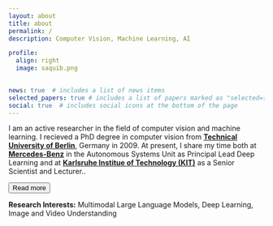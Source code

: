 ```yaml
---
layout: about
title: about
permalink: /
description: Computer Vision, Machine Learning, AI

profile:
  align: right
  image: saquib.png
  

news: true  # includes a list of news items
selected_papers: true # includes a list of papers marked as "selected={true}"
social: true  # includes social icons at the bottom of the page
---
```

<style>
#more {display: none;}
</style>

<p>I am an active researcher in the field of computer vision and machine learning. I recieved a PhD degree in computer vision from  <a href="https://www.tu.berlin/en/" target="_blank"><b>Technical University of Berlin</b></a>, Germany in 2009. At present, I share my time both at <a href="https://www.mercedes-benz-techinnovation.com/en/" target="_blank"><b>Mercedes-Benz</b></a> in the Autonomous Systems Unit as Principal Lead Deep Learning and at <a href="https://cvhci.anthropomatik.kit.edu/" target="_blank"><b>Karlsruhe Institue of Technology (KIT)</b></a> as a Senior Scientist and Lecturer.<span id="dots">.</span><span id="more"> At Mercedes-Benz, my responsibilities include setting/innovate the strategic computer vision related projects for ADAS and smart factory. At the CV-HCI lab KIT, I am the team lead for the work in the direction of perception of people for HCI & surveillance related applications and also member of several related funded projects. Before moving to KIT I served as an assistant professor (From 2009 till 2012) at the Electrical Engineering department of <a href="https://lahore.comsats.edu.pk/About_CIIT.aspx" target="_blank"><b>COMSATS Institute of Technology</b></a> in Lahore, Pakistan. There I founded and directed the Computer Vision Research Group.</span></p>
<button onclick="myFunction()" id="myBtn">Read more</button>

<b>Research Interests:</b> Multimodal Large Language Models, Deep Learning, Image and Video Understanding

<script>
function myFunction() {
  var dots = document.getElementById("dots");
  var moreText = document.getElementById("more");
  var btnText = document.getElementById("myBtn");
    
  if (dots.style.display === "none") {
    dots.style.display = "inline";
    btnText.innerHTML = "Read more"; 
    moreText.style.display = "none";
  } else {
    dots.style.display = "none";
    btnText.innerHTML = "Read less"; 
    moreText.style.display = "inline";
  }
}
</script>

